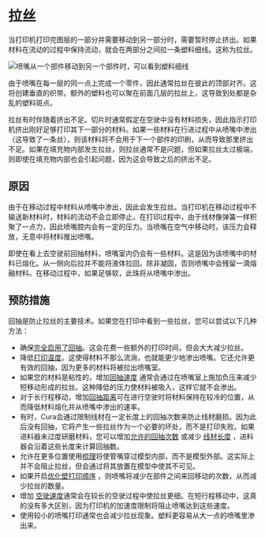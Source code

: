 拉丝
====
当打印机打印完图层的一部分并需要移动到另一部分时，需要暂时停止挤出。如果材料在流动的过程中保持流动，就会在两部分之间拉一条塑料细线。这称为拉丝。

![喷嘴从一个部件移动到另一个部件时，可以看到塑料细线](../images/stringing.jpg)

由于喷嘴在每一层的同一点上完成一个零件，因此通常拉丝在彼此的顶部对齐。这将创建垂直的织带。额外的塑料也可以聚在前面几层的拉丝上，这导致到处都是杂乱的塑料斑点。

拉丝有时伴随着挤出不足。切片时通常假定在空驶中没有材料损失，因此指示打印机挤出刚好足够打印其下一部分的材料。如果一些材料在行进过程中从喷嘴中渗出（这导致了一条丝），则该材料将不会用于下一个部件的印刷，从而导致那里挤出不足。如果在填充物内部发生拉丝，则拉丝通常不是问题，但如果拉丝太过极端，则即使在填充物内部也会引起问题，因为这会导致之后的挤出不足。

原因
----
由于在移动过程中材料从喷嘴中渗出，因此会发生拉丝。当打印机在移动过程中不输送新材料时，材料的流动不会立即停止。在打印过程中，由于线材像弹簧一样积聚了一点力，因此喷嘴腔内会有一定的压力。当喷嘴在空气中移动时，该压力会释放，无意中将材料推出喷嘴。

即使在看上去空驶前回抽材料，喷嘴室内仍会有一些材料。这是因为该喷嘴中的材料已熔化。从一侧向后拉并不能将液体拉回。除非凝固，否则喷嘴中会残留一滴熔融材料。在移动过程中，如果足够软，此珠将从喷嘴中渗出。

预防措施
----
回抽是防止拉丝的主要技术。如果您在打印中看到一些拉丝，您可以尝试以下几种方法：
* 确保[完全启用了回抽](../travel/retraction_enable.md)。这会花费一些额外的打印时间，但会大大减少拉丝。
* 降低[打印温度](../material/material_print_temperature.md)。这使得材料不那么流淌，也就能更少地渗出喷嘴。它还允许更有效的回抽，因为更多的材料将被拉出喷嘴室。
* 如果您的材料是粘性的，增加[回抽速度](../travel/retraction_speed.md) 通常会通过在喷嘴室上施加负压来减少短移动形成的拉丝。这种降低的压力使材料被吸入，这样它就不会渗出。
* 对于长行程移动，增加[回抽距离](../travel/retraction_amount.md)可在进行空驶时将材料保持在较冷的位置，从而降低材料熔化并从喷嘴中渗出的速率。
* 有时，Cura会通过限制线材在一定长度上的回抽次数来防止线材磨损。因为此后没有回抽，它将产生一些拉丝作为一个必要的坏处，而不是打印失败。如果进料器未过度研磨材料，您可以增加[允许的回抽次数](../travel/retraction_count_max.md) 或减少 [线材长度](../travel/retraction_extrusion_window.md) ，进料器会沿着这些长度来计算回抽数。
* 允许在更多位置使用[梳理](../travel/retraction_combing.md)将使管嘴穿过模型内部，而不是模型外部。这实际上并不会阻止拉丝，但会通过将其放置在模型中使其不可见。
* 如果开启[优化壁打印顺序](../shell/optimize_wall_printing_order.md) ，则喷嘴将减少在部件之间来回移动的次数，从而减少拉丝的数量。
* 增加 [空驶速度](../speed/speed_travel.md)通常会在较长的空驶过程中使拉丝更细。在短行程移动中，这真的没有多大区别，因为打印机的加速度限制将阻止喷嘴达到这些速度。
* 使用较小的喷嘴打印通常也会减少拉丝现象。塑料更容易从大一点的喷嘴里渗出来。
